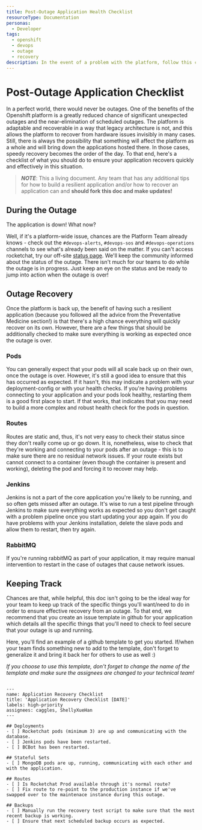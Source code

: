 ```yaml
---
title: Post-Outage Application Health Checklist
resourceType: Documentation
personas: 
  - Developer
tags:
  - openshift
  - devops
  - outage
  - recovery
description: In the event of a problem with the platform, follow this checklist to ensure that your application recovers correctly.
---
```


# Post-Outage Application Checklist

In a perfect world, there would never be outages. One of the benefits of the Openshift platform is a greatly reduced chance of significant unexpected outages and the near-elimination of scheduled outages.
The platform is adaptable and recoverable in a way that legacy architecture is not, and this allows the platform to recover from hardware issues invisibly in many cases.
Still, there is always the possibility that something will affect the platform as a whole and will bring down the applications hosted there. 
In those cases, speedy recovery becomes the order of the day. To that end, here's a checklist of what you should do to ensure your application recovers quickly and effectively in this situation.

> ***NOTE***: This a living document. Any team that has any additional tips for how to build a resilient application and/or how to recover an application can and **should fork this doc and make updates!**

## During the Outage

The application is down! What now?

Well, if it's a platform-wide issue, chances are the Platform Team already knows - check out the `#devops-alerts`, `#devops-sos` and `#devops-operations` channels to see what's already been said on the matter.
If you can't access rocketchat, try our off-site [status page](https://status.developer.gov.bc.ca).
We'll keep the community informed about the status of the outage. There isn't much for our teams to do while the outage is in progress.
Just keep an eye on the status and be ready to jump into action when the outage is over!

## Outage Recovery

Once the platform is back up, the benefit of having such a resilient application (because you followed all the advice from the Preventative Medicine section!) is that there's a high chance everything will quickly recover on its own.
However, there are a few things that should be additionally checked to make sure everything is working as expected once the outage is over.

### Pods

You can generally expect that your pods will all scale back up on their own, once the outage is over. However, it's still a good idea to ensure that this has occurred as expected.
If it hasn't, this may indicate a problem with your deployment-config or with your health checks.
If you're having problems connecting to your application and your pods look healthy, restarting them is a good first place to start.
If that works, that indicates that you may need to build a more complex and robust health check for the pods in question.

### Routes

Routes are static and, thus, it's not very easy to check their status since they don't really come up or go down. 
It is, nonetheless, wise to check that they're working and connecting to your pods after an outage - this is to make sure there are no residual network issues.
If your route exists but cannot connect to a container (even though the container is present and working), deleting the pod and forcing it to recover may help.

### Jenkins

Jenkins is not a part of the core application you're likely to be running, and so often gets missed after an outage. 
It's wise to run a test pipeline through Jenkins to make sure everything works as expected so you don't get caught with a problem pipeline once you start updating your app again.
If you do have problems with your Jenkins installation, delete the slave pods and allow them to restart, then try again.

### RabbitMQ

If you're running rabbitMQ as part of your application, it may require manual intervention to restart in the case of outages that cause network issues. 

## Keeping Track

Chances are that, while helpful, this doc isn't going to be the ideal way for your team to keep up track of the specific things you'll want/need to do in order to ensure effective recovery from an outage.
To that end, we recommend that you create an issue template in github for your application which details all the specific things that you'll need to check to feel secure that your outage is up and running.

Here, you'll find an example of a github template to get you started.
If/when your team finds something new to add to the template, don't forget to generalize it and bring it back her for others to use as well :)

_If you choose to use this template, don't forget to change the name of the template and make sure the assignees are changed to your technical team!_

```

---
name: Application Recovery Checklist
title: 'Application Recovery Checklist [DATE]'
labels: high-priority
assignees: caggles, ShellyXueHan
---

## Deployments
- [ ] Rocketchat pods (minimum 3) are up and communicating with the database.
- [ ] Jenkins pods have been restarted.
- [ ] BCBot has been restarted.

## Stateful Sets
- [ ] MongoDB pods are up, running, communicating with each other and with the application.

## Routes
- [ ] Is Rocketchat Prod available through it's normal route?
- [ ] Fix route to re-point to the production instance if we've swapped over to the maintenace instance during this outage.

## Backups
- [ ] Manually run the recovery test script to make sure that the most recent backup is working.
- [ ] Ensure that next scheduled backup occurs as expected.

```
